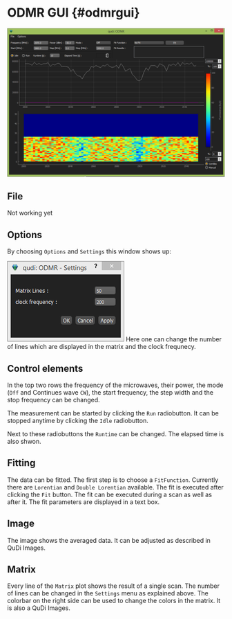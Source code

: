 # ODMR GUI {#odmrgui}


![ODMR window](odmrgui-capture-20150621132236-679-0.png "The main ODMR window")

## File

Not working yet

## Options

By choosing `Options` and `Settings` this window shows up:


![Settings window](odmrgui-capture-20150621132437-349-1.png "The settings window")
Here one can change the number of lines which are displayed in the matrix and the clock frequnecy.

## Control elements

In the top two rows the frequency of the microwaves, their power, the mode (`Off` and Continues wave `CW`), the start frequency, the step width and the stop frequency can be changed.

The measurement can be started by clicking the `Run` radiobutton. It can be stopped anytime by clicking the `Idle` radiobutton.

Next to these radiobuttons the `Runtime` can be changed. The elapsed time is also shwon.

## Fitting

The data can be fitted. The first step is to choose a `FitFunction`. Currently there are `Lorentian` and `Double Lorentian` available.
The fit is executed after clicking the `Fit` button.
The fit can be executed during a scan as well as after it. The fit parameters are displayed in a text box.

## Image

The image shows the averaged data. It can be adjusted as described in QuDi Images.

## Matrix

Every line of the `Matrix` plot shows the result of a single scan. The number of lines can be changed in the `Settings` menu as explained above.
The colorbar on the right side can be used to change the colors in the matrix. It is also a QuDi Images.

